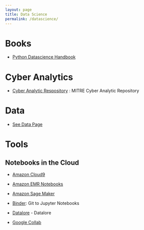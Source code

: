 ```yaml
---
layout: page
title: Data Science
permalink: /datascience/
---
```


# Books
  * [Python Datascience Handbook](https://jakevdp.github.io/PythonDataScienceHandbook/) 

# Cyber Analytics
   * [Cyber Analytic Respository](https://car.mitre.org/) : MITRE Cyber Analytic Repository
   
# Data

   * [See Data Page](data.md)
   
# Tools

## Notebooks in the Cloud

   * [Amazon Cloud9](https://aws.amazon.com/cloud9/)

   * [Amazon EMR Notebooks](https://docs.aws.amazon.com/emr/latest/ManagementGuide/emr-managed-notebooks.html)

   * [Amazon Sage Maker](https://aws.amazon.com/blogs/aws/amazon-sagemaker-studio-the-first-fully-integrated-development-environment-for-machine-learning/)

   * [Binder](https://mybinder.org/): Git to Jupyter Notebooks
   
   * [Datalore](https://datalore.io/) - Datalore

   * [Google Collab](https://colab.research.google.com/?utm_source=scs-index)



